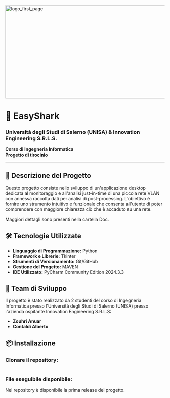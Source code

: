 <img width="804" height="293" alt="logo_first_page" src="https://github.com/user-attachments/assets/4c5cdea4-eabd-4922-ba46-c9f6b7660e23" />

# 🦈 EasyShark
### Università degli Studi di Salerno (UNISA) & Innovation Engineering S.R.L.S.  
**Corso di Ingegneria Informatica**  
**Progetto di tirocinio**  

---

## 🚀 Descrizione del Progetto  
Questo progetto consiste nello sviluppo di un'applicazione desktop dedicata al monitoraggio e all'analisi just-in-time di una piccola rete VLAN con annessa raccolta dati per analisi di post-processing. L'obiettivo è fornire uno strumento intuitivo e funzionale che consenta all'utente di poter comprendere con maggiore chiarezza ciò che è accaduto su una rete. 

Maggiori dettagli sono presenti nella cartella Doc.


## 🛠️ Tecnologie Utilizzate  
- **Linguaggio di Programmazione:** Python 
- **Framework e Librerie:** Tkinter 
- **Strumenti di Versionamento:** Git/GitHub  
- **Gestione del Progetto:** MAVEN  
- **IDE Utilizzato:** PyCharm Community Edition 2024.3.3

## 👥 Team di Sviluppo  
Il progetto è stato realizzato da 2 studenti del corso di Ingegneria Informatica presso l'Università degli Studi di Salerno (UNISA) presso l'azienda ospitante Innovation Engineering S.R.L.S:  


- **Zouhri Anuar**
- **Contaldi Alberto** 

## 📦 Installazione  

### **Clonare il repository:**  
```bash  

```  

### **File eseguibile disponibile:**  
Nel repository è disponibile la prima release del progetto.   


